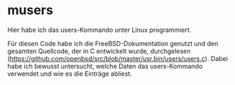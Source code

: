 # musers
Hier habe ich das users-Kommando unter Linux programmiert.

Für diesen Code habe ich die FreeBSD-Dokumentation genutzt und den gesamten Quellcode, der in C entwickelt wurde, durchgelesen (https://github.com/openbsd/src/blob/master/usr.bin/users/users.c). 
Dabei habe ich bewusst untersucht, welche Daten das users-Kommando verwendet und wie es die Einträge abliest.
